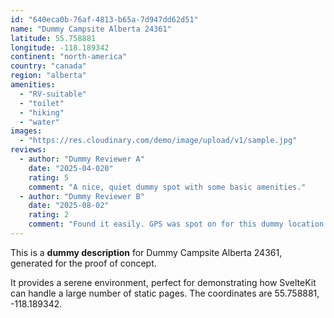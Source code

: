 ```yaml
---
id: "640eca0b-76af-4813-b65a-7d947dd62d51"
name: "Dummy Campsite Alberta 24361"
latitude: 55.758881
longitude: -118.189342
continent: "north-america"
country: "canada"
region: "alberta"
amenities:
  - "RV-suitable"
  - "toilet"
  - "hiking"
  - "water"
images:
  - "https://res.cloudinary.com/demo/image/upload/v1/sample.jpg"
reviews:
  - author: "Dummy Reviewer A"
    date: "2025-04-020"
    rating: 5
    comment: "A nice, quiet dummy spot with some basic amenities."
  - author: "Dummy Reviewer B"
    date: "2025-08-02"
    rating: 2
    comment: "Found it easily. GPS was spot on for this dummy location."
---
```


This is a **dummy description** for Dummy Campsite Alberta 24361, generated for the proof of concept.

It provides a serene environment, perfect for demonstrating how SvelteKit can handle a large number of static pages. The coordinates are 55.758881, -118.189342.
